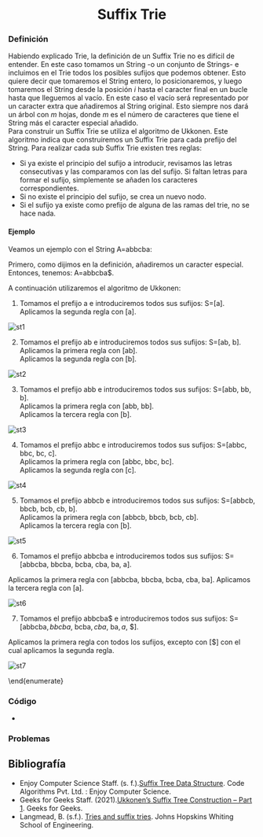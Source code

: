 
<div align="center">

# Suffix Trie  

 <div align="left">
 
 ### Definición  
  Habiendo explicado Trie, la definición de un Suffix Trie no es difícil de entender. En este caso tomamos un String -o un conjunto de Strings- e incluimos en el Trie todos los posibles sufijos que podemos obtener. Esto quiere decir que tomaremos el String entero, lo posicionaremos, y luego tomaremos el String desde la posición $i$ hasta el caracter final en un bucle hasta que lleguemos al vacío. En este caso el vacío será representado por un caracter extra que añadiremos al String original. Esto siempre nos dará un árbol con $m$ hojas, donde $m$ es el número de caracteres que tiene el String más el caracter especial añadido.  
  Para construir un Suffix Trie se utiliza el algoritmo de 
Ukkonen. Este algoritmo indica que construiremos un Suffix Trie para cada prefijo del String. Para realizar cada sub Suffix Trie existen tres reglas:  

* Si ya existe el principio del sufijo a introducir, revisamos las letras consecutivas y las comparamos con las del sufijo. Si faltan letras para formar el sufijo, simplemente se añaden los caracteres correspondientes.  
* Si no existe el principio del sufijo, se crea un nuevo nodo.  
* Si el sufijo ya existe como prefijo de alguna de las ramas del trie, no se hace nada.  
  
 #### Ejemplo  
  
  Veamos un ejemplo con el String A=abbcba:  

Primero, como dijimos en la definición, añadiremos un caracter especial. Entonces, tenemos: A=abbcba$.  
  
  A continuación utilizaremos el algoritmo de Ukkonen:  
1. Tomamos el prefijo a e introduciremos todos sus sufijos: S=[a].  
  Aplicamos la segunda regla con [a].

  ![st1](https://imgur.com/yaLrvky.png)

2. Tomamos el prefijo ab e introduciremos todos sus sufijos: S=[ab, b].  
  Aplicamos la primera regla con [ab].  
  Aplicamos la segunda regla con [b].

  ![st2](https://imgur.com/fXrmP4T.png)

3. Tomamos el prefijo abb e introduciremos todos sus sufijos: S=[abb, bb, b].  
  Aplicamos la primera regla con [abb, bb].  
  Aplicamos la tercera regla con [b].

![st3](https://imgur.com/ne0lAgN.png)

4. Tomamos el prefijo abbc e introduciremos todos sus sufijos: S=[abbc, bbc, bc, c].  
  Aplicamos la primera regla con [abbc, bbc, bc].  
  Aplicamos la segunda regla con [c].

![st4](https://imgur.com/lwr8GQj.png)
  
5. Tomamos el prefijo abbcb e introduciremos todos sus sufijos: S=[abbcb, bbcb, bcb, cb, b].  
  Aplicamos la primera regla con [abbcb, bbcb, bcb, cb].  
  Aplicamos la tercera regla con [b].

![st5](https://imgur.com/BM4slWg.png)

6. Tomamos el prefijo abbcba e introduciremos todos sus sufijos: S=[abbcba, bbcba, bcba, cba, ba, a].

Aplicamos la primera regla con [abbcba, bbcba, bcba, cba, ba].
Aplicamos la tercera regla con [a].

![st6](https://imgur.com/LfCGEPZ.png)

7. Tomamos el prefijo abbcba$ e introduciremos todos sus sufijos: S=[abbcba$, bbcba$, bcba$, cba$, ba$, a$, $].

Aplicamos la primera regla con todos los sufijos, excepto con [$] con el cual aplicamos la segunda regla.

![st7](https://imgur.com/xZkvCTR.png)

\end{enumerate}

   ### Código  
  * []()
  
  ### Problemas  
  
  ## Bibliografía  
  * Enjoy Computer Science Staff. (s. f.).[Suffix Tree Data Structure](https://www.enjoyalgorithms.com/blog/suffix-tree-data-structure). Code Algorithms Pvt. Ltd. : Enjoy Computer Science.  
  * Geeks for Geeks Staff. (2021).[Ukkonen’s Suffix Tree Construction – Part 1](https://www.geeksforgeeks.org/ukkonens-suffix-tree-construction-part-1/). Geeks for Geeks. 
  * Langmead, B. (s.f.). [Tries and suffix tries](https://www.cs.jhu.edu/~langmea/resources/lecture_notes/tries_and_suffix_tries.pdf). Johns Hopskins Whiting School of Engineering.
